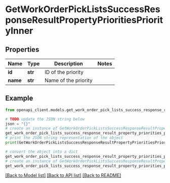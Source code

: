 # GetWorkOrderPickListsSuccessResponseResultPropertyPrioritiesPriorityInner


## Properties

Name | Type | Description | Notes
------------ | ------------- | ------------- | -------------
**id** | **str** | ID of the priority | 
**name** | **str** | Name of the priority | 

## Example

```python
from openapi_client.models.get_work_order_pick_lists_success_response_result_property_priorities_priority_inner import GetWorkOrderPickListsSuccessResponseResultPropertyPrioritiesPriorityInner

# TODO update the JSON string below
json = "{}"
# create an instance of GetWorkOrderPickListsSuccessResponseResultPropertyPrioritiesPriorityInner from a JSON string
get_work_order_pick_lists_success_response_result_property_priorities_priority_inner_instance = GetWorkOrderPickListsSuccessResponseResultPropertyPrioritiesPriorityInner.from_json(json)
# print the JSON string representation of the object
print(GetWorkOrderPickListsSuccessResponseResultPropertyPrioritiesPriorityInner.to_json())

# convert the object into a dict
get_work_order_pick_lists_success_response_result_property_priorities_priority_inner_dict = get_work_order_pick_lists_success_response_result_property_priorities_priority_inner_instance.to_dict()
# create an instance of GetWorkOrderPickListsSuccessResponseResultPropertyPrioritiesPriorityInner from a dict
get_work_order_pick_lists_success_response_result_property_priorities_priority_inner_from_dict = GetWorkOrderPickListsSuccessResponseResultPropertyPrioritiesPriorityInner.from_dict(get_work_order_pick_lists_success_response_result_property_priorities_priority_inner_dict)
```
[[Back to Model list]](../README.md#documentation-for-models) [[Back to API list]](../README.md#documentation-for-api-endpoints) [[Back to README]](../README.md)


